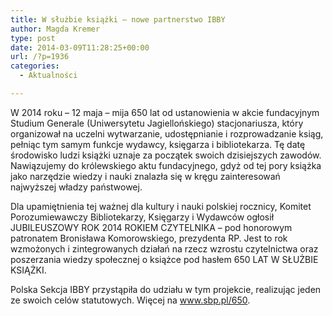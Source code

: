 ```yaml
---
title: W służbie książki – nowe partnerstwo IBBY
author: Magda Kremer
type: post
date: 2014-03-09T11:28:25+00:00
url: /?p=1936
categories:
  - Aktualności

---
```

W 2014 roku &#8211; 12 maja &#8211; mija 650 lat od ustanowienia w akcie fundacyjnym Studium Generale (Uniwersytetu Jagiellońskiego) stacjonariusza, który organizował na uczelni wytwarzanie, udostępnianie i rozprowadzanie ksiąg, pełniąc tym samym funkcje wydawcy, księgarza i bibliotekarza. Tę datę środowisko ludzi książki uznaje za początek swoich dzisiejszych zawodów. Nawiązujemy do królewskiego aktu fundacyjnego, gdyż od tej pory książka jako narzędzie wiedzy i nauki znalazła się w kręgu zainteresowań najwyższej władzy państwowej.

Dla upamiętnienia tej ważnej dla kultury i nauki polskiej rocznicy, Komitet Porozumiewawczy Bibliotekarzy, Księgarzy i Wydawców ogłosił JUBILEUSZOWY ROK 2014 ROKIEM CZYTELNIKA – pod honorowym patronatem Bronisława Komorowskiego, prezydenta RP. Jest to rok wzmożonych i zintegrowanych działań na rzecz wzrostu czytelnictwa oraz poszerzania wiedzy społecznej o książce pod hasłem 650 LAT W SŁUŻBIE KSIĄŻKI.

Polska Sekcja IBBY przystąpiła do udziału w tym projekcie, realizując jeden ze swoich celów statutowych. Więcej na www.sbp.pl/650.

 


